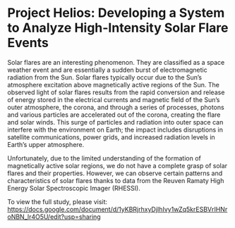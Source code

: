 # Project Helios: Developing a System to Analyze High-Intensity Solar Flare Events

Solar flares are an interesting phenomenon. They are classified as a space weather event and are essentially a sudden burst of electromagnetic radiation from the Sun. Solar flares typically occur due to the Sun’s atmosphere excitation above magnetically active regions of the Sun. The observed light of solar flares results from the rapid conversion and release of energy stored in the electrical currents and magnetic field of the Sun’s outer atmosphere, the corona, and through a series of processes, photons and various particles are accelerated out of the corona, creating the flare and solar winds. This surge of particles and radiation into outer space can interfere with the environment on Earth; the impact includes disruptions in satellite communications, power grids, and increased radiation levels in Earth’s upper atmosphere.

Unfortunately, due to the limited understanding of the formation of magnetically active solar regions, we do not have a complete grasp of solar flares and their properties. However, we can observe certain patterns and characteristics of solar flares thanks to data from the Reuven Ramaty High Energy Solar Spectroscopic Imager (RHESSI).

To view the full study, please visit: https://docs.google.com/document/d/1yKBRjrhxyDjIhIvy1wZq5krESBVrIHNroNBN_lr4O5U/edit?usp=sharing
